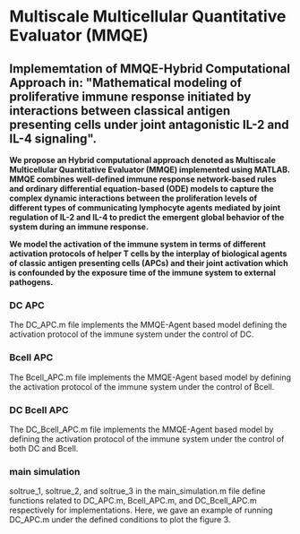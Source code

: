 # Multiscale Multicellular Quantitative Evaluator (MMQE)

## Implememtation of MMQE-Hybrid Computational Approach in: "Mathematical modeling of proliferative immune response initiated by interactions between classical antigen presenting cells under joint antagonistic IL-2 and IL-4 signaling".


**We propose an Hybrid computational approach denoted as Multiscale Multicellular Quantitative Evaluator (MMQE) implemented using MATLAB.  MMQE combines well-defined  immune response network-based rules and ordinary differential equation-based (ODE) models to capture the complex  dynamic interactions between the proliferation levels of different types of communicating lymphocyte agents mediated by joint regulation of IL-2 and IL-4 to predict the emergent global behavior of the system during an immune response.** 

**We model the activation of the immune system in terms of different activation protocols of helper T cells by the interplay of biological agents of classic antigen presenting cells (APCs) and their joint activation which is confounded by the exposure time of the immune system to external pathogens.**

### DC APC
The DC_APC.m file implements the MMQE-Agent based model defining the activation protocol of the immune system under the control of DC. 

### Bcell APC
The Bcell_APC.m file implements the MMQE-Agent based model by defining the activation protocol of the immune system under the control of Bcell. 

### DC Bcell APC
The DC_Bcell_APC.m file implements the MMQE-Agent based model by defining the activation protocol of the immune system under the control of both DC and Bcell. 

### main simulation
soltrue_1, soltrue_2, and soltrue_3 in the main_simulation.m file define functions related to DC_APC.m, Bcell_APC.m, and DC_Bcell_APC.m respectively for implementations.
Here, we gave an example of running DC_APC.m under the defined conditions to plot the figure 3.


